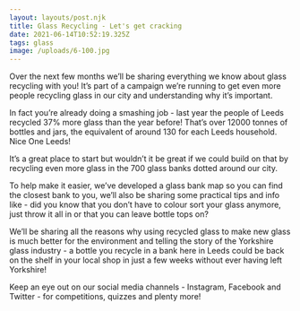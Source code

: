 ```yaml
---
layout: layouts/post.njk
title: Glass Recycling - Let's get cracking
date: 2021-06-14T10:52:19.325Z
tags: glass
image: /uploads/6-100.jpg
---
```

Over the next few months we’ll be sharing everything we know about glass recycling with you!  It’s part of a campaign we’re running to get even more people recycling glass in our city and understanding why it’s important.  

In fact you’re already doing a smashing job - last year the people of Leeds recycled 37% more glass than the year before! That’s over 12000 tonnes of bottles and jars, the equivalent of around 130 for each Leeds household.  Nice One Leeds! 

It’s a great place to start but wouldn’t it be great if we could build on that by recycling even more glass in the 700 glass banks dotted around our city. 

To help make it easier, we’ve developed a glass bank map so you can find the closest bank to you, we’ll also be sharing some practical tips and info like - did you know that you don’t have to colour sort your glass anymore, just throw it all in or that you can leave bottle tops on?  

We’ll be sharing all the reasons why using recycled glass to make new glass is much better for the environment and telling the story of the Yorkshire glass industry - a bottle you recycle in a bank here in Leeds could be back on the shelf in your local shop in just a few weeks without ever having left Yorkshire! 

Keep an eye out on our social media channels - Instagram, Facebook and Twitter - for competitions, quizzes and plenty more!